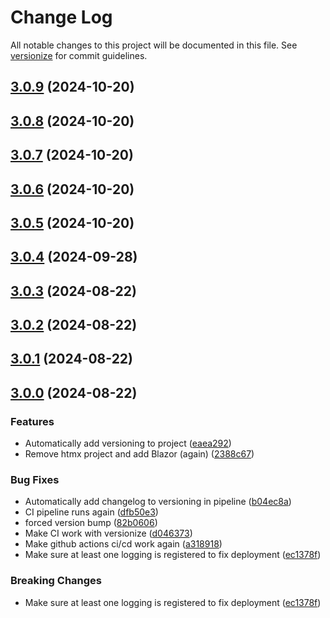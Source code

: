 # Change Log

All notable changes to this project will be documented in this file. See [versionize](https://github.com/versionize/versionize) for commit guidelines.

<a name="3.0.9"></a>
## [3.0.9](https://www.github.com/timohermans/budget/releases/tag/v3.0.9) (2024-10-20)

<a name="3.0.8"></a>
## [3.0.8](https://www.github.com/timohermans/budget/releases/tag/v3.0.8) (2024-10-20)

<a name="3.0.7"></a>
## [3.0.7](https://www.github.com/timohermans/budget/releases/tag/v3.0.7) (2024-10-20)

<a name="3.0.6"></a>
## [3.0.6](https://www.github.com/timohermans/budget/releases/tag/v3.0.6) (2024-10-20)

<a name="3.0.5"></a>
## [3.0.5](https://www.github.com/timohermans/budget/releases/tag/v3.0.5) (2024-10-20)

<a name="3.0.4"></a>
## [3.0.4](https://www.github.com/timohermans/budget/releases/tag/v3.0.4) (2024-09-28)

<a name="3.0.3"></a>
## [3.0.3](https://www.github.com/timohermans/budget/releases/tag/v3.0.3) (2024-08-22)

<a name="3.0.2"></a>
## [3.0.2](https://www.github.com/timohermans/budget/releases/tag/v3.0.2) (2024-08-22)

<a name="3.0.1"></a>
## [3.0.1](https://www.github.com/timohermans/budget/releases/tag/v3.0.1) (2024-08-22)

<a name="3.0.0"></a>
## [3.0.0](https://www.github.com/timohermans/budget/releases/tag/v3.0.0) (2024-08-22)

### Features

* Automatically add versioning to project ([eaea292](https://www.github.com/timohermans/budget/commit/eaea292c943bb11471f79b312723bc16f013348e))
* Remove htmx project and add Blazor (again) ([2388c67](https://www.github.com/timohermans/budget/commit/2388c67a5fa25cd6a118a9dd6bd39cf67a0c3b9c))

### Bug Fixes

* Automatically add changelog to versioning in pipeline ([b04ec8a](https://www.github.com/timohermans/budget/commit/b04ec8a3b47f1f83a217d807d1d4a3a386ddaaaf))
* CI pipeline runs again ([dfb50e3](https://www.github.com/timohermans/budget/commit/dfb50e34c410476db790ed2e47f4d635a3fe514f))
* forced version bump ([82b0606](https://www.github.com/timohermans/budget/commit/82b0606d93b5c95057bf406d1a64cfdf23d6b510))
* Make CI work with versionize ([d046373](https://www.github.com/timohermans/budget/commit/d046373bd20c1fad669670781a7cc1163771275c))
* Make github actions ci/cd work again ([a318918](https://www.github.com/timohermans/budget/commit/a3189180c9db5d2e57aeba137ab4e17e44c04452))
* Make sure at least one logging is registered to fix deployment ([ec1378f](https://www.github.com/timohermans/budget/commit/ec1378f57fd6b5f067faa41adf00a4a18b988b85))

### Breaking Changes

* Make sure at least one logging is registered to fix deployment ([ec1378f](https://www.github.com/timohermans/budget/commit/ec1378f57fd6b5f067faa41adf00a4a18b988b85))
